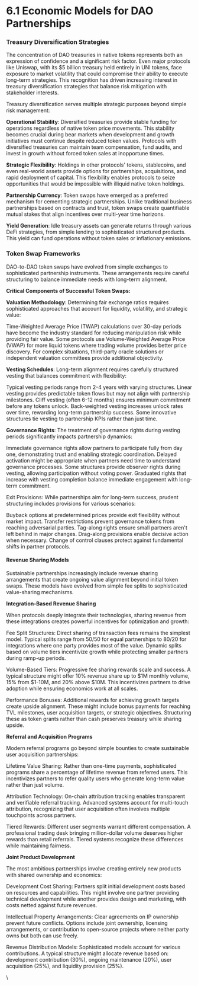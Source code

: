 # 6.1 Economic Models for DAO Partnerships

### Treasury Diversification Strategies

The concentration of DAO treasuries in native tokens represents both an expression of confidence and a significant risk factor. Even major protocols like Uniswap, with its $5 billion treasury held entirely in UNI tokens, face exposure to market volatility that could compromise their ability to execute long-term strategies. This recognition has driven increasing interest in treasury diversification strategies that balance risk mitigation with stakeholder interests.

Treasury diversification serves multiple strategic purposes beyond simple risk management:

**Operational Stability**: Diversified treasuries provide stable funding for operations regardless of native token price movements. This stability becomes crucial during bear markets when development and growth initiatives must continue despite reduced token values. Protocols with diversified treasuries can maintain team compensation, fund audits, and invest in growth without forced token sales at inopportune times.

**Strategic Flexibility**: Holdings in other protocols' tokens, stablecoins, and even real-world assets provide options for partnerships, acquisitions, and rapid deployment of capital. This flexibility enables protocols to seize opportunities that would be impossible with illiquid native token holdings.

**Partnership Currency**: Token swaps have emerged as a preferred mechanism for cementing strategic partnerships. Unlike traditional business partnerships based on contracts and trust, token swaps create quantifiable mutual stakes that align incentives over multi-year time horizons.

**Yield Generation**: Idle treasury assets can generate returns through various DeFi strategies, from simple lending to sophisticated structured products. This yield can fund operations without token sales or inflationary emissions.

### Token Swap Frameworks

DAO-to-DAO token swaps have evolved from simple exchanges to sophisticated partnership instruments. These arrangements require careful structuring to balance immediate needs with long-term alignment.

**Critical Components of Successful Token Swaps:**

**Valuation Methodology**: Determining fair exchange ratios requires sophisticated approaches that account for liquidity, volatility, and strategic value:

Time-Weighted Average Price (TWAP) calculations over 30-day periods have become the industry standard for reducing manipulation risk while providing fair value. Some protocols use Volume-Weighted Average Price (VWAP) for more liquid tokens where trading volume provides better price discovery. For complex situations, third-party oracle solutions or independent valuation committees provide additional objectivity.

**Vesting Schedules**: Long-term alignment requires carefully structured vesting that balances commitment with flexibility:

Typical vesting periods range from 2-4 years with varying structures. Linear vesting provides predictable token flows but may not align with partnership milestones. Cliff vesting (often 6-12 months) ensures minimum commitment before any tokens unlock. Back-weighted vesting increases unlock rates over time, rewarding long-term partnership success. Some innovative structures tie vesting to partnership KPIs rather than just time.

**Governance Rights**: The treatment of governance rights during vesting periods significantly impacts partnership dynamics:

Immediate governance rights allow partners to participate fully from day one, demonstrating trust and enabling strategic coordination. Delayed activation might be appropriate when partners need time to understand governance processes. Some structures provide observer rights during vesting, allowing participation without voting power. Graduated rights that increase with vesting completion balance immediate engagement with long-term commitment.

Exit Provisions: While partnerships aim for long-term success, prudent structuring includes provisions for various scenarios:

Buyback options at predetermined prices provide exit flexibility without market impact. Transfer restrictions prevent governance tokens from reaching adversarial parties. Tag-along rights ensure small partners aren't left behind in major changes. Drag-along provisions enable decisive action when necessary. Change of control clauses protect against fundamental shifts in partner protocols.

#### Revenue Sharing Models

Sustainable partnerships increasingly include revenue sharing arrangements that create ongoing value alignment beyond initial token swaps. These models have evolved from simple fee splits to sophisticated value-sharing mechanisms.

**Integration-Based Revenue Sharing**

When protocols deeply integrate their technologies, sharing revenue from these integrations creates powerful incentives for optimization and growth:

Fee Split Structures: Direct sharing of transaction fees remains the simplest model. Typical splits range from 50/50 for equal partnerships to 80/20 for integrations where one party provides most of the value. Dynamic splits based on volume tiers incentivize growth while protecting smaller partners during ramp-up periods.

Volume-Based Tiers: Progressive fee sharing rewards scale and success. A typical structure might offer 10% revenue share up to $1M monthly volume, 15% from $1-10M, and 20% above $10M. This incentivizes partners to drive adoption while ensuring economics work at all scales.

Performance Bonuses: Additional rewards for achieving growth targets create upside alignment. These might include bonus payments for reaching TVL milestones, user acquisition targets, or strategic objectives. Structuring these as token grants rather than cash preserves treasury while sharing upside.

**Referral and Acquisition Programs**

Modern referral programs go beyond simple bounties to create sustainable user acquisition partnerships:

Lifetime Value Sharing: Rather than one-time payments, sophisticated programs share a percentage of lifetime revenue from referred users. This incentivizes partners to refer quality users who generate long-term value rather than just volume.

Attribution Technology: On-chain attribution tracking enables transparent and verifiable referral tracking. Advanced systems account for multi-touch attribution, recognizing that user acquisition often involves multiple touchpoints across partners.

Tiered Rewards: Different user segments warrant different compensation. A professional trading desk bringing million-dollar volume deserves higher rewards than retail referrals. Tiered systems recognize these differences while maintaining fairness.

**Joint Product Development**

The most ambitious partnerships involve creating entirely new products with shared ownership and economics:

Development Cost Sharing: Partners split initial development costs based on resources and capabilities. This might involve one partner providing technical development while another provides design and marketing, with costs netted against future revenues.

Intellectual Property Arrangements: Clear agreements on IP ownership prevent future conflicts. Options include joint ownership, licensing arrangements, or contribution to open-source projects where neither party owns but both can use freely.

Revenue Distribution Models: Sophisticated models account for various contributions. A typical structure might allocate revenue based on: development contribution (30%), ongoing maintenance (20%), user acquisition (25%), and liquidity provision (25%).

\
